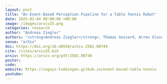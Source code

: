 ```yaml
---
layout: post
title: "An Event-Based Perception Pipeline for a Table Tennis Robot"
date: 2025-02-04 00:00:00 +00:00
image: /images/arxiv25.png
categories: research
author: "Andreas Ziegler"
authors: "<strong>Andreas Ziegler</strong>, Thomas Gossard, Arren Glover, Andreas Zell"
venue: "arXiv"
doi: https://doi.org/10.48550/arXiv.2502.00749
cite: /cites/arxiv25.bib
arxiv: https://arxiv.org/pdf/2502.00749
poster:
code:
website: https://cogsys-tuebingen.github.io/event-based-table-tennis
youtube:
---
```

